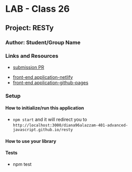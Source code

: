 # LAB - Class 26

## Project: RESTy

### Author: Student/Group Name

### Links and Resources

- [submission PR](https://github.com/diana96alazzam-401-advanced-javascript/resty/pull/1/)
<!-- - [ci/cd](http://xyz.com) (GitHub Actions) 
- [back-end server url](http://xyz.com) (when applicable)  -->
- [front-end application-netlify](https://vibrant-jepsen-7190df.netlify.app/) 
- [front-end application-github-pages](https://vibrant-jepsen-7190df.netlify.app/) 


### Setup

<!-- #### `.env` requirement -->

<!-- - `PORT` - 3000 -->
<!-- - `MONGODB_URI` - URL to the running mongo instance/db -->

#### How to initialize/run this application

- `npm start` and it will redirect you to `http://localhost:3000/diana96alazzam-401-advanced-javascript.github.io/resty`

#### How to use your library

#### Tests

- npm test


